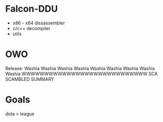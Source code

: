 # Falcon-DDU

* x86 - x64 dissassembler
* c/c++ decompiler
* utils





# OWO
Release: Washia Washia  Washia Washia Washia Washia Washia Washia Washia WWWWWWWWWWWWWWWWWWWWWWWWWWWW SCA SCAMBLED SUMMARY


# Goals
dota > league 
